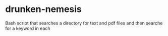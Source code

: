 drunken-nemesis
===============

Bash script that searches a directory for text and pdf files and then searche for a keyword in each